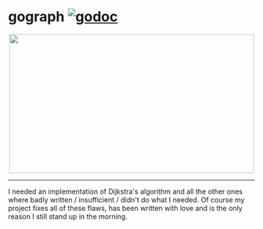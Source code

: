 # gograph [![godoc](https://img.shields.io/badge/godoc-reference-blue.svg?longCache=true&style=flat)](https://godoc.org/github.com/lhecker/gograph)

<p align="center">
    <a href="https://xkcd.com/927/" title="In $CURRENT_YEAR you need a title image for your project. Here's mine.">
        <img src="https://imgs.xkcd.com/comics/standards.png" alt="" width="500" height="283" decoding="async"/>
    </a>
</p>

---

I needed an implementation of Dijkstra's algorithm and all the other ones where badly written / insufficient / didn't do what I needed.
Of course my project fixes all of these flaws, has been written with love and is the only reason I still stand up in the morning.
